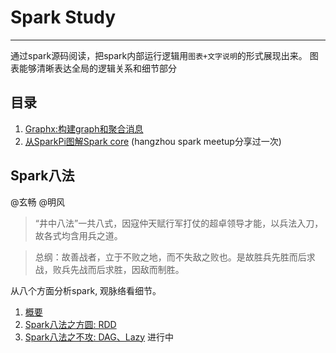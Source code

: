 #		Spark Study
----------------


通过spark源码阅读，把spark内部运行逻辑用`图表+文字说明`的形式展现出来。
图表能够清晰表达全局的逻辑关系和细节部分


##		目录

1.	[Graphx:构建graph和聚合消息](spark_graphx_analyze.markdown)
2.	[从SparkPi图解Spark core](spark_core_getstart_from_pi) (hangzhou spark meetup分享过一次)


##		Spark八法
@玄畅    @明风

>	“井中八法”一共八式，因寇仲天赋行军打仗的超卓领导才能，以兵法入刀，故各式均含用兵之道。

>	总纲：故善战者，立于不败之地，而不失敌之败也。是故胜兵先胜而后求战，败兵先战而后求胜，因敌而制胜。

从八个方面分析spark, 观脉络看细节。

1.	[概要](spark_eight_style.markdown)
2.	[Spark八法之方圆: RDD](spark_eight_style_1_rdd)
3.	[Spark八法之不攻: DAG、Lazy](spark_eight_style_2_dag_lazy) 进行中
